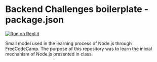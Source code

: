 # Backend Challenges boilerplate - package.json
[![Run on Repl.it](https://repl.it/badge/github/freeCodeCamp/boilerplate-npm)](https://repl.it/github/freeCodeCamp/boilerplate-npm)

Small model used in the learning process of Node.js through FreeCodeCamp. The purpose of this repository was to learn the inicial mechanism of Node.js presented in class.
